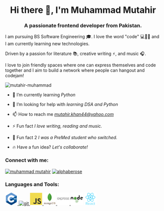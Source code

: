 <h1 align="center">Hi there 👋, I'm Muhammad Mutahir</h1>
<h3 align="center">A passionate frontend developer from Pakistan.</h3>

<p align="left">I am pursuing BS Software Engineering 🎓. I love the word "code" 💻👨‍💻 and I am currently learning new technologies. </p>
<p align="left">Driven by a passion for literature 📚, creative writing ⚡, and music 🎧. </p> 
<p align="left">I love to join friendly spaces where one can express themselves and code together and I aim to build a network where
people can hangout and codejam! </p>   

<p align="left"> <img src="https://komarev.com/ghpvc/?username=mutahir-muhammad&label=Profile%20views&color=0e75b6&style=flat" alt="mutahir-muhammad" /> </p>

- 🌱 I’m currently learning *Python*

- 🤝 I’m looking for help with *learning DSA and Python*

- 📫 How to reach me *mutahir.khan44@yahoo.com*

- ⚡ Fun fact *I love writing, reading and music.*

- 🐍 Fun fact 2 *I was a PreMed student who switched.*

- 🔥 Have a fun idea? *Let's collaborate!*

<h3 align="left">Connect with me:</h3>
<p align="left">
<a href="https://linkedin.com/in/muhammad mutahir" target="blank"><img align="center" src="https://raw.githubusercontent.com/rahuldkjain/github-profile-readme-generator/master/src/images/icons/Social/linked-in-alt.svg" alt="muhammad mutahir" height="30" width="40" /></a>
<a href="https://instagram.com/alphaberose" target="blank"><img align="center" src="https://raw.githubusercontent.com/rahuldkjain/github-profile-readme-generator/master/src/images/icons/Social/instagram.svg" alt="alphaberose" height="30" width="40" /></a>
</p>

<h3 align="left">Languages and Tools:</h3>
<p align="left"> <a href="https://www.w3schools.com/cpp/" target="_blank" rel="noreferrer"> <img src="https://raw.githubusercontent.com/devicons/devicon/master/icons/cplusplus/cplusplus-original.svg" alt="cplusplus" width="40" height="40"/> </a> <a href="https://git-scm.com/" target="_blank" rel="noreferrer"> <img src="https://www.vectorlogo.zone/logos/git-scm/git-scm-icon.svg" alt="git" width="40" height="40"/> </a> <a href="https://developer.mozilla.org/en-US/docs/Web/JavaScript" target="_blank" rel="noreferrer"> <img src="https://raw.githubusercontent.com/devicons/devicon/master/icons/javascript/javascript-original.svg" alt="javascript" width="40" height="40"/> </a> <a href="https://www.mongodb.com/" target="_blank" rel="noreferrer"> <img src="https://raw.githubusercontent.com/devicons/devicon/master/icons/mongodb/mongodb-original-wordmark.svg" alt="mongodb" width="40" height="40"/> </a> <a href="https://nodejs.org" target="_blank" rel="noreferrer"> <a href="https://expressjs.com" target="_blank" rel="noreferrer"> <img style="background-color:white;" src="https://raw.githubusercontent.com/devicons/devicon/master/icons/express/express-original-wordmark.svg" alt="express" width="40" height="40"/> </a> <img src="https://raw.githubusercontent.com/devicons/devicon/master/icons/nodejs/nodejs-original-wordmark.svg" alt="nodejs" width="40" height="40"/> </a> <a href="https://reactjs.org/" target="_blank" rel="noreferrer"> <img src="https://raw.githubusercontent.com/devicons/devicon/master/icons/react/react-original-wordmark.svg" alt="react" width="40" height="40"/> </a> </p>
 

